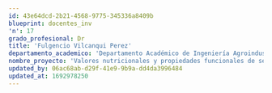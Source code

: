 ```yaml
---
id: 43e64dcd-2b21-4568-9775-345336a8409b
blueprint: docentes_inv
'n': 17
grado_profesional: Dr
title: 'Fulgencio Vilcanqui Perez'
departamento_academico: 'Departamento Académico de Ingeniería Agroindustrial'
nombre_proyecto: 'Valores nutricionales y propiedades funcionales de semillas germinadas de tarwi (lupinos mutabilis Sweet)y Amaranto (Amaranthus hybridus).'
updated_by: 06ac68ab-d29f-41e9-9b9a-dd4da3996484
updated_at: 1692978250
---
```

